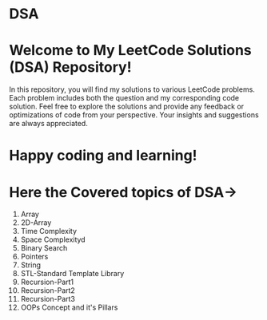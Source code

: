 # DSA
# Welcome to My LeetCode Solutions (DSA) Repository!

In this repository, you will find my solutions to various LeetCode problems. Each problem includes both the question and my corresponding code solution. Feel free to explore the solutions and provide any feedback or optimizations of code from your perspective. Your insights and suggestions are always appreciated.

# Happy coding and learning!
# Here the Covered topics of DSA->
01. Array
02. 2D-Array
03. Time Complexity
04. Space Complexityd
05. Binary Search
06. Pointers
07. String
08. STL-Standard Template Library
09. Recursion-Part1
10. Recursion-Part2
11. Recursion-Part3
12. OOPs Concept and it's Pillars 
